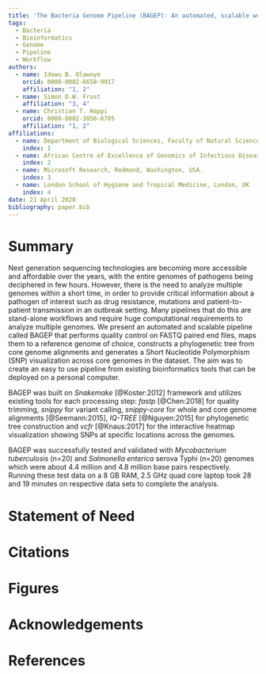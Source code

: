 ```yaml
---
title: 'The Bacteria Genome Pipeline (BAGEP): An automated, scalable workflow for bacteria genomes with Snakemake'
tags:
  - Bacteria
  - Bioinformatics
  - Genome
  - Pipeline
  - Workflow
authors:
  - name: Idowu B. Olawoye
    orcid: 0000-0002-6658-9917
    affiliation: "1, 2"
  - name: Simon D.W. Frost
    affiliation: "3, 4"
  - name: Christian T. Happi
    orcid: 0000-0002-3056-6705
    affiliation: "1, 2"
affiliations:
  - name: Department of Biological Sciences, Faculty of Natural Sciences, Redeemer's University, Ede, Osun State, Nigeria.
    index: 1
  - name: African Centre of Excellence of Genomics of Infectious Diseases (ACEGID), Redeemer's University, Ede, Osun State, Nigeria.
    index: 2
  - name: Microsoft Research, Redmond, Washington, USA.
    index: 3
  - name: London School of Hygiene and Tropical Medicine, London, UK
    index: 4
date: 21 April 2020
bibliography: paper.bib
---
```


# Summary

Next generation sequencing technologies are becoming more accessible and affordable over the years, with the entire genomes of pathogens being deciphered in few hours. However, there is the need to analyze multiple genomes within a short time, in order to provide critical information about a pathogen of interest such as drug resistance, mutations and patient-to-patient transmission in an outbreak setting. Many pipelines that do this are stand-alone workflows and require huge computational requirements to analyze multiple genomes. We present an automated and scalable pipeline called BAGEP that performs quality control on FASTQ paired end files, maps them to a reference genome of choice, constructs a phylogenetic tree from core genome alignments and generates a Short Nucleotide Polymorphism (SNP) visualization across core genomes in the dataset. The aim was to create an easy to use pipeline from existing bioinformatics tools that can be deployed on a personal computer.

BAGEP was built on <em>Snakemake</em> [@Koster:2012] framework and utilizes existing tools for each processing step: <em>fastp</em> [@Chen:2018] for quality trimming, <em>snippy</em> for variant calling, <em>snippy-core</em> for whole and core genome alignments [@Seemann:2015], <em>IQ-TREE</em> [@Nguyen:2015] for phylogenetic tree construction and <em>vcfr</em> [@Knaus:2017] for the interactive heatmap visualization showing SNPs at specific locations across the genomes.

BAGEP was successfully tested and validated with <em>Mycobacterium tuberculosis</em> (n=20) and <em>Salmonella enterica</em> serova Typhi (n=20) genomes which were about 4.4 million and 4.8 million base pairs respectively. Running these test data on a 8 GB RAM, 2.5 GHz quad core laptop took 28 and 19 minutes on respective data sets to complete the analysis.

# Statement of Need


# Citations


# Figures


# Acknowledgements


# References
